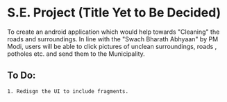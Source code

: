 # S.E. Project	(Title Yet to Be Decided)

To create an android application which would help towards "Cleaning" the roads and surroundings. In line with the "Swach Bharath Abhyaan" by PM Modi, users will be able to click pictures of unclean surroundings, roads , potholes etc. and send them to the Municipality.

## To Do:

	1. Redisgn the UI to include fragments.

